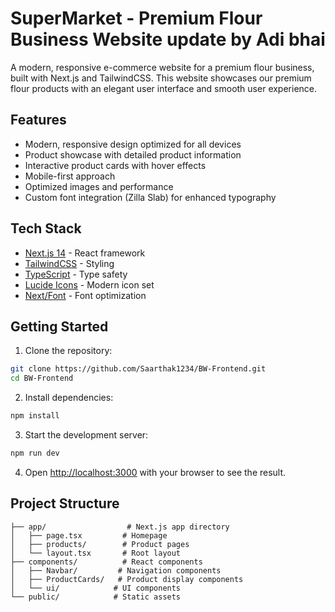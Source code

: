 # SuperMarket - Premium Flour Business Website update by Adi bhai

A modern, responsive e-commerce website for a premium flour business, built with Next.js and TailwindCSS. This website showcases our premium flour products with an elegant user interface and smooth user experience.

## Features

- Modern, responsive design optimized for all devices
- Product showcase with detailed product information
- Interactive product cards with hover effects
- Mobile-first approach
- Optimized images and performance
- Custom font integration (Zilla Slab) for enhanced typography

## Tech Stack

- [Next.js 14](https://nextjs.org/) - React framework
- [TailwindCSS](https://tailwindcss.com/) - Styling
- [TypeScript](https://www.typescriptlang.org/) - Type safety
- [Lucide Icons](https://lucide.dev/) - Modern icon set
- [Next/Font](https://nextjs.org/docs/app/building-your-application/optimizing/fonts) - Font optimization

## Getting Started

1. Clone the repository:
```bash
git clone https://github.com/Saarthak1234/BW-Frontend.git
cd BW-Frontend
```

2. Install dependencies:
```bash
npm install
```

3. Start the development server:
```bash
npm run dev
```

4. Open [http://localhost:3000](http://localhost:3000) with your browser to see the result.

## Project Structure

```
├── app/                  # Next.js app directory
│   ├── page.tsx         # Homepage
│   ├── products/        # Product pages
│   └── layout.tsx       # Root layout
├── components/          # React components
│   ├── Navbar/         # Navigation components
│   ├── ProductCards/   # Product display components
│   └── ui/            # UI components
└── public/            # Static assets
```
